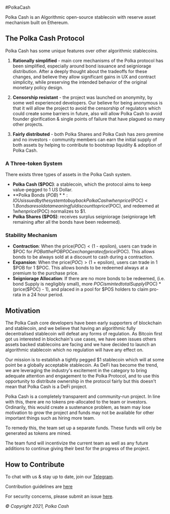 #PolkaCash

Polka Cash is an Algorithmic open-source stablecoin with reserve asset mechanism built on Ethereum.

## The Polka Cash Protocol


Polka Cash has some unique features over other algorithmic stablecoins.

1. **Rationally simplified** - main core mechanisms of the Polka protocol has been simplified, especially around bond issuance and seigniorage distribution. After a deeply thought about the tradeoffs for these changes, and believe they allow significant gains in UX and contract simplicity, while preserving the intended behavior of the original monetary policy design.

2. **Censorship resistant** - the project was launched on anonymity, by some well experienced developers. Our believe for being anonymous is that it will allow the project to avoid the censorship of regulators which could create some barriers in future, also will allow Polka Cash to avoid founder glorification & single points of failure that have plagued so many other projects.

3. **Fairly distributed** - both Polka Shares and Polka Cash has zero premine and no investors - community members can earn the initial supply of both assets by helping to contribute to bootstrap liquidity & adoption of Polka Cash.

### A Three-token System

There exists three types of assets in the Polka Cash system.

- **Polka Cash ($POC)**: a stablecoin, which the protocol aims to keep value-pegged to 1 US Dollar.
- **Polka Bonds ($POB)**: IOUs issued by the system to buy back Polka Cash when price($POC) < $1. Bonds are sold at a meaningful discount to price($POC), and redeemed at $1 when price($POC) normalizes to $1.
- **Polka Shares ($POS)**: receives surplus seigniorage (seigniorage left remaining after all the bonds have been redeemed).

### Stability Mechanism

- **Contraction**: When the price($POC) < ($1 - epsilon), users can trade in $POC for $POB at the POBPOC exchange rate of price($POC). This allows bonds to be always sold at a discount to cash during a contraction.
- **Expansion**: When the price($POC) > ($1 + epsilon), users can trade in 1 $POB for 1 $POC. This allows bonds to be redeemed always at a premium to the purchase price.
- **Seigniorage Allocation**: If there are no more bonds to be redeemed, (i.e. bond Supply is negligibly small), more $POC is minted totalSupply($POC) * (price($POC) - 1), and placed in a pool for $POS holders to claim pro-rata in a 24 hour period.

## Motivation

The Polka Cash core developers have been early supporters of blockchain and stablecoin, and we believe that having an algorithmic fully decentralised stablecoin will defeat any forms of regulation. As Bitcoin first got us interested in blockchain's use cases, we have seen issues others assets backed stablecoins are facing and we have decided to launch an algorithmic stablecoin which no regulation will have any effect on.

Our mission is to establish a tightly pegged $1 stablecoin which will at some point be a globally acceptable stablecoin. As DeFi has become the trend, we are leveraging the industry's excitement in the category to bring adequate attention and engagement to the Polka Protocol, and to use this opportunity to distribute ownership in the protocol fairly but this doesn't mean that Polka Cash is a DeFi project.

Polka Cash is a completely transparent and community-run project. In line with this, there are no tokens pre-allocated to the team or investors. Ordinarily, this would create a sustenance problem, as team may lose motivation to grow the project and funds may not be available for other important things such as hiring more team.

To remedy this, the team set up a separate funds. These funds will only be generated as tokens are mined.

The team fund will incentivize the current team as well as any future additions to continue giving their best for the progress of the project.

## How to Contribute

To chat with us & stay up to date, join our [Telegram](https://t.me/Polkacash).

Contribution guidelines are [here](./CONTRIBUTING.md)

For security concerns, please submit an issue [here](https://github.com/polkacash/POLKACASH/issues).


_© Copyright 2021, Polka Cash_
